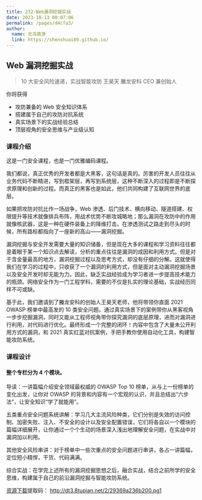 ```yaml
---
title: 232-Web漏洞挖掘实战
date: 2023-10-13 00:07:06
permalink: /pages/d4cfa3/
author: 
  name: 北鸟南游
  link: https://shenshuai89.github.io/
---
```

## Web 漏洞挖掘实战

> 10 大安全风险速递，实战智能攻防
> 王昊天  螣龙安科 CEO 兼创始人

你将获得

- 攻防兼备的 Web 安全知识体系
- 搭建属于自己的攻防对抗系统
- 真实场景下的实战经验总结
- 顶层视角的安全思维与产业级认知

### 课程介绍

这是一门安全课程，也是一门优雅编码课程。

我们都说，真正优秀的开发者都是大黑客，这句话是真的。厉害的开发人员往往从业务代码不断精进，写到框架层，再写到系统层，这种不断深入的过程即是不断探求原理和创新的过程。而真正的黑客也是如此，他们共同构建了互联网世界的底层。

如果把攻防对抗比作一场战争，Web 渗透、后门技术、横向移动、隧道搭建、权限提升等技术就像排兵布阵，用战术优势不断攻城略地；那么漏洞在攻防中的作用就像核武器，这是一种在硬件装备上的降维打击。在渗透测试之路走到尽头的时候，所有路标都指向了一座新的高山——漏洞挖掘。

漏洞挖掘与安全开发需要大量的知识储备，但是现在大多的课程和学习资料往往都是着眼于某一个知识点去解读，分析的重点往往是漏洞的成因和利用方式。但是对于含金量最高的地方，漏洞挖掘过程以及思考方式，却没有仔细的分解。这就使得我们在学习的过程中，只收获了一个漏洞的利用方式，但是面对主动漏洞挖掘场景以及安全开发时却无能为力。因此，缺乏实战经验成为学习者进一步提高技术能力的瓶颈。网络安全作为一门工程学科，需要的不仅是扎实的理论基础，实战经历同样不可或缺。

基于此，我们邀请到了螣龙安科的创始人王昊天老师，他将带领你直面 2021 OWASP 榜单中最高发的 10 类安全问题。通过真实场景下的案例带你从黑客视角一步步挖掘漏洞，同时又能从工程师视角带你探究漏洞的底层原理，进而对漏洞进行利用，对代码进行优化。最终形成一个完整的闭环！内容中包含了大量未公开利用方式的漏洞，和 2021 真实红蓝对抗案例，手把手教你使用自动化工具，构建智能攻防系统。

### 课程设计

#### 整个专栏分为 4 个模块。

导读：一讲篇幅介绍安全领域最权威的 OWASP Top 10 榜单，从与上一份榜单的变化出发，让你对 OWASP 的背景和内容有一个宏观的认识，并且总结出“六步法”，让安全知识“学了就能用”。

五类重点安全问题系统讲解：学习几大主流风险种类，它们分别是失效的访问控制、加密失败、注入、不安全的设计以及安全配置错误，它们将各自以一个模块的篇幅详细展开，让你通过一个个生动的场景深入浅出地理解安全问题，在实战中对漏洞加以利用。

其他安全风险串讲：对于榜单中一些次重点的安全问题进行串讲，各占一讲篇幅，定位短小精悍，干货、代码满满。

综合实战：在学完上述所有的漏洞挖掘思想之后，融合实战，结合之前所学的安全思维，构建属于自己的前沿漏洞挖掘与智能攻防系统。

[资源下载](https://pan.baidu.com/s/1AUc5QPtTHc3et4RFllvxPA)提取码：	http://dt3.8tupian.net/2/29369a236b200.pg1	

